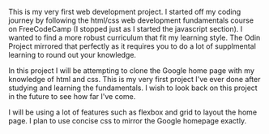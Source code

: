 This is my very first web development project. I started off my coding journey by following the html/css web development fundamentals course on FreeCodeCamp (I stopped just as I started the javascript section). I wanted to find a more robust curriculum that fit my learning style. The Odin Project mirrored that perfectly as it requires you to do a lot of supplmental learning to round out your knowledge.

In this project I will be attempting to clone the Google home page with my knowledge of html and css. This is my very first project I've ever done after studying and learning the fundamentals. I wish to look back on this project in the future to see how far I've come.

I will be using a lot of features such as flexbox and grid to layout the home page. I plan to use concise css to mirror the Google homepage exactly.